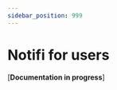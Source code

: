 ```yaml
---
sidebar_position: 999
---
```


# Notifi for users 

[**Documentation in progress**]

<!--

- Notifi Hub
- Connecting your wallet
- Download mobile app
--> 

